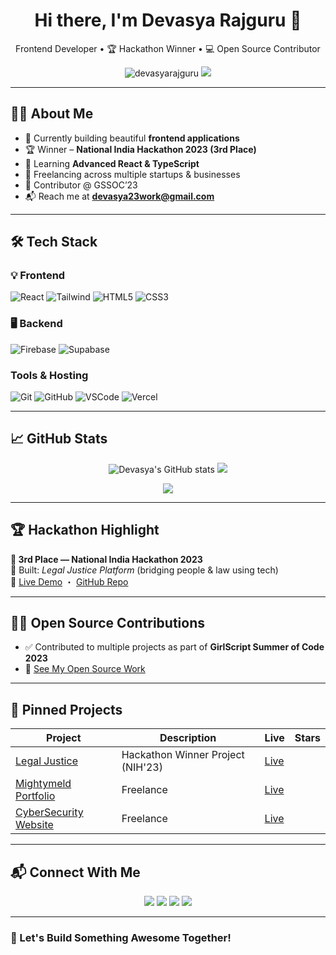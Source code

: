 <h1 align="center">Hi there, I'm Devasya Rajguru 👋</h1>

<p align="center">
  Frontend Developer • 🏆 Hackathon Winner • 💻 Open Source Contributor
</p>

<p align="center">
  <img src="https://komarev.com/ghpvc/?username=devasyarajguru&label=Profile%20views&color=0e75b6&style=flat" alt="devasyarajguru" />
  <a href="https://twitter.com/rajgurudevasya" target="_blank">
    <img src="https://img.shields.io/twitter/follow/rajgurudevasya?logo=twitter&style=flat" />
  </a>
</p>

---

## 🧑‍💻 About Me

- 🔭 Currently building beautiful **frontend applications**
- 🏆 Winner – **National India Hackathon 2023 (3rd Place)**
- 🌱 Learning **Advanced React & TypeScript**
- 💼 Freelancing across multiple startups & businesses
- 🤝 Contributor @ GSSOC’23
- 📬 Reach me at **devasya23work@gmail.com**

---

## 🛠️ Tech Stack

### 💡 Frontend
![React](https://img.shields.io/badge/-React-61DAFB?style=for-the-badge&logo=react&logoColor=000)
![Tailwind](https://img.shields.io/badge/-TailwindCSS-38B2AC?style=for-the-badge&logo=tailwind-css)
![HTML5](https://img.shields.io/badge/-HTML5-E34F26?style=for-the-badge&logo=html5)
![CSS3](https://img.shields.io/badge/-CSS3-1572B6?style=for-the-badge&logo=css3)

### 🖥️ Backend 
![Firebase](https://img.shields.io/badge/-Firebase-FFCA28?style=for-the-badge&logo=firebase&logoColor=black)
![Supabase](https://img.shields.io/badge/-Supabase-3ECF8E?style=for-the-badge&logo=supabase&logoColor=white)


### Tools & Hosting
![Git](https://img.shields.io/badge/-Git-F05032?style=for-the-badge&logo=git)
![GitHub](https://img.shields.io/badge/-GitHub-181717?style=for-the-badge&logo=github)
![VSCode](https://img.shields.io/badge/-VSCode-007ACC?style=for-the-badge&logo=visual-studio-code)
![Vercel](https://img.shields.io/badge/-Vercel-000000?style=for-the-badge&logo=vercel)


---

## 📈 GitHub Stats

<p align="center">
  <img src="https://github-readme-stats.vercel.app/api?username=devasyarajguru&show_icons=true&theme=default" alt="Devasya's GitHub stats" />
  <img src="https://github-readme-stats.vercel.app/api/top-langs/?username=devasyarajguru&layout=compact" />
</p>

<p align="center">
  <img src="https://github-readme-streak-stats.herokuapp.com/?user=devasyarajguru" />
</p>

---

## 🏆 Hackathon Highlight

**🥉 3rd Place — National India Hackathon 2023**  
📌 Built: *Legal Justice Platform* (bridging people & law using tech)  
🔗 [Live Demo](https://legal-justice-project.vercel.app) ・ [GitHub Repo](https://github.com/devasyarajguru/Legal-Justice-NIH-Hackathon-)

---

## 👨‍💻 Open Source Contributions

- ✅ Contributed to multiple projects as part of **GirlScript Summer of Code 2023**
- 🔗 [See My Open Source Work](https://docs.google.com/document/d/1X6efkVlo_rCuLDI_EQOOUmMaz0e36RqjQQNiK3h9j1Q/edit?usp=sharing)

---

## 🚀 Pinned Projects

| Project | Description | Live | Stars |
|--------|-------------|------|-------|
| [Legal Justice ](https://github.com/devasyarajguru/Legal-Justice-NIH-Hackathon-) | Hackathon Winner Project (NIH'23) | [Live](https://legal-justice-project.vercel.app) |
| [Mightymeld Portfolio ](https://github.com/devasyarajguru/MightyMeld-Portfolio.git) | Freelance | [Live](https://mightymeld-portfolio.vercel.app/) 
| [CyberSecurity Website ](https://github.com/devasyarajguru/Duradars-website.git) | Freelance | [Live](https://duradars.vercel.app/) 

---

## 📬 Connect With Me

<p align="center">
  <a href="https://github.com/devasyarajguru"><img src="https://img.shields.io/badge/-GitHub-181717?style=for-the-badge&logo=github" /></a>
  <a href="https://linkedin.com/in/devasya-rajguru-1a38b0211/"><img src="https://img.shields.io/badge/-LinkedIn-0077B5?style=for-the-badge&logo=linkedin" /></a>
  <a href="https://x.com/RajguruDevasya"><img src="https://img.shields.io/badge/-Twitter-1DA1F2?style=for-the-badge&logo=twitter" /></a>
  <a href="mailto:devasya23work@gmail.com"><img src="https://img.shields.io/badge/-Email-EA4335?style=for-the-badge&logo=gmail&logoColor=white" /></a>
</p>

---

### 💬 Let's Build Something Awesome Together!

